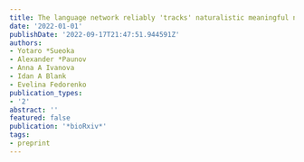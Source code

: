 ```yaml
---
title: The language network reliably 'tracks' naturalistic meaningful non-verbal stimuli
date: '2022-01-01'
publishDate: '2022-09-17T21:47:51.944591Z'
authors:
- Yotaro *Sueoka
- Alexander *Paunov
- Anna A Ivanova
- Idan A Blank
- Evelina Fedorenko
publication_types:
- '2'
abstract: ''
featured: false
publication: '*bioRxiv*'
tags:
- preprint
---
```


